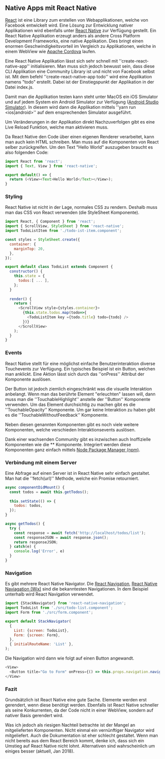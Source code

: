 ## Native Apps mit React Native
[React](https://reactjs.org/) ist eine Library zum erstellen von Webapplikationen, welche von Facebook entwickelt wird. Eine Lösung zur Entwicklung nativer Applikationen wird ebenfalls unter [React Native](https://facebook.github.io/react-native/) zur Verfügung gestellt. Ein React Native Applikation erzeugt anders als andere Cross Platform Development Frameworks, eine native Applikation. Dies bringt einen enormen Geschwindigkeitsvorteil im Vergleich zu Applikationen, welche in einem  WebView wie [Apache Cordova](https://cordova.apache.org/) laufen. 


Eine React Native Applikation lässt sich sehr schnell mit ''create-react-native-app'' initialisieren. Man muss sich jedoch bewusst sein, dass diese CLI Applikation eine Community Library ist und nicht von Facebook selbst ist. Mit dem befehl ''create-react-native-app todo'' wird eine Applikation namens "todo" erstellt. Dabei ist der Einstiegspunkt der Applikation in der Datei index.js.


Damit man die Applikation testen kann steht unter MacOS ein iOS Simulator und auf jedem System ein Android Simulator zur Verfügung ([Android Studio Simulator](https://developer.android.com/studio/run/emulator.html)). In diesem wird dann die Applikation mittels ''yarn run <ios|android>'' auf dem ensprechenden Simulator ausgeführt.


Um Veränderungen in der Applikation direkt Nachzuverfolgen gibt es eine Live Reload Funktion, welche man aktivieren muss.


Da React Native den Code über einen eigenen Renderer verarbeitet, kann man auch kein HTML schreiben. Man muss auf die Komponenten von React selber zurückgreifen. Um den Text "Hello World" auszugeben braucht es also folgenden Code:
```javascript
import React from 'react';
import { Text, View } from 'react-native';

export default() => {
  return (<View><Text>Hello World</Text></View>);
}
```
### Styling
React Native ist nicht in der Lage, normales CSS zu rendern. Deshalb muss man das CSS von React verwenden (die StyleSheet Komponente).
```javascript
import React, { Component } from 'react';
import { ScrollView, StyleSheet } from 'react-native';
import TodoListItem from './todo-ist-item.component';

const styles = StyleSheet.create({
  container: {
    marginTop: 20,
  },
});

export default class TodoList extends Component {
  constructor() {
    this.state = {
      todos:[ ... ],
    };
  }
  
  render() {
    return (
      <ScrollView style={styles.container}>
        {this.state.todos.map(todo=>{
          <TodoListItem key ={todo.title} todo={todo} />
        })}
      </ScrollView>
    );
  }
}
```
### Events
React Native stellt für eine möglichst einfache Benutzerinteraktion diverse Touchevents zur Verfügung. Ein typisches Beispiel ist ein Button, welchen man anklickt. Eine Aktion lässt sich durch das ''onPress'' Attribut der Komponente auslösen.


Der Button ist jedoch ziemlich eingeschränkt was die visuelle Interaktion anbelangt. Wenn man das berührte Element "erleuchten" lassen will, dann muss man die ''TouchableHighlight'' anstelle der ''Button'' Komponente verwenden. Um das Element durchsichtig zu machen gibt es die ''TouchableOpacity'' Komponente. Um gar keine Interaktion zu haben gibt es die ''TouchableWithoutFeedback'' Komponente.


Neben diesen genannten Komponenten gibt es noch viele weitere Komponenten, welche verschieden Interaktionsevents auslösen.


Dank einer wachsenden Community gibt es inzwischen auch Inoffizielle Komponenten wie die ** Komponente. Integriert werden diese Komponenten ganz einfach mittels [Node Package Manager (npm)](https://www.npmjs.com/).


### Verbindung mit einem Server
Eine Abfrage auf einen Server ist in React Native sehr einfach gestaltet. Man hat die ''fetch(url)'' Methode, welche ein Promise retourniert.


```javascript
async componentDidMount() {
  const todos = await this.getTodos();
  
  this.setState(() => {
    todos: todos,
  });
}

async getTodos() {
  try {
    const response = await fetch('http://localhost/todos/list');
    const responseJSON = await response.json();
    return responseJSON;
  } catch(e) {
    console.log('Error', e)
  }
}
```
### Navigation
Es gibt mehrere React Native Navigator. Die [React Navigation](https://reactnavigation.org), [React Native Naviagation (Wix)](/de/http/**github/wix/react-native-navigation) sind die bekanntesten Navigationen. In dem Beispiel unterhalb wird React Navigation verwendet.


```javascript
import {StackNavigator} from 'react-native-navigation';
import TodoList from './src/todo-list.component';
import Form from './src/form.component';

export default StackNavigator(
  {
    List: {screen: TodoList},
    Form: {screen: Form},
  },
  { initialRouteName: 'List' },
);
```
Die Navigation wird dann wie folgt auf einen Button angewandt.
```javascript
<View>
  <Button title="Go to Form" onPress={() => this.props.navigation.navigate('Form')} />
</View>
```
### Fazit
Grundsätzlich ist React Native eine gute Sache. Elemente werden erst gerendert, wenn diese benötigt werden. Ebenfalls ist React Native schneller als seine Konkurrenten, da der Code nicht in einer WebView, sondern auf nativer Basis gerendert wird.


Was ich jedoch als riesigen Nachteil betrachte ist der Mangel an mitgelieferten Komponenten. Nicht einmal ein vernünftiger Navigator wird mitgeliefert. Auch die Dokumentation ist eher schlecht gestaltet. Wenn man nicht bereits aus dem React Bereich kommt, denke ich, dass sich ein Umstieg auf React Native nicht lohnt. Alternativen sind wahrscheinlich um einiges besser (aktuell, Jan 2018).



